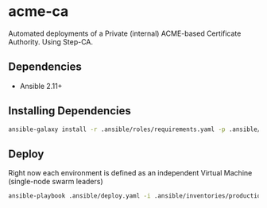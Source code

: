 # acme-ca
Automated deployments of a Private (internal) ACME-based Certificate Authority. Using Step-CA.

## Dependencies
- Ansible 2.11+

## Installing Dependencies
```bash
ansible-galaxy install -r .ansible/roles/requirements.yaml -p .ansible/roles --force
```

## Deploy
Right now each environment is defined as an independent Virtual Machine (single-node swarm leaders)
```bash
ansible-playbook .ansible/deploy.yaml -i .ansible/inventories/production/hosts --vault-id ~/.tokens/master_id
```
